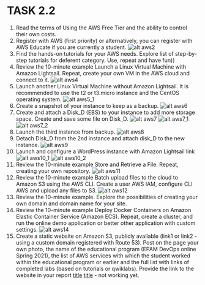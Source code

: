 
# TASK 2.2
1. Read the terms of Using the AWS Free Tier and the ability to control their own costs.
2. Register with AWS (first priority) or alternatively, you can register with AWS Educate
if you are currently a student.
![alt aws2](aws2.jpg)
3. Find the hands-on tutorials for your AWS needs. Explore list of step-by-step tutorials
for deferent category. Use, repeat and have fun))
4. Review the 10-minute example Launch a Linux Virtual Machine with Amazon Lightsail.
Repeat, create your own VM in the AWS cloud and connect to it.
![alt aws4](aws4.jpg)
5. Launch another Linux Virtual Machine without Amazon Lightsail. It is recommended
to use the t2 or t3.micro instance and the CentOS operating system.
![alt aws5_1](aws5_1.jpg)
6. Create a snapshot of your instance to keep as a backup.
![alt aws6](aws6.jpg)
7. Create and attach a Disk_D (EBS) to your instance to add more storage space. Create
and save some file on Disk_D.
![alt aws7](aws7.jpg)
![alt aws7_1](aws7_1.jpg)
![alt aws7_2](aws7_2.jpg)
8. Launch the third instance from backup.
![alt aws8](aws8.jpg)
9. Detach Disk_D from the 2nd instance and attach disk_D to the new instance.
![alt aws9](aws9.jpg)
10. Launch and configure a WordPress instance with Amazon Lightsail link
![alt aws10_1](aws10_1.jpg)
![alt aws10_2](aws10_2.jpg)
11. Review the 10-minute example Store and Retrieve a File. Repeat, creating your own
repository.
![alt aws11](aws11.jpg)
12. Review the 10-minute example Batch upload files to the cloud to Amazon S3 using
the AWS CLI. Create a user AWS IAM, configure CLI AWS and upload any files to S3.
![alt aws12](aws12.jpg)
13. Review the 10-minute example. Explore the possibilities of creating your own domain
and domain name for your site.
14. Review the 10-minute example Deploy Docker Containers on Amazon Elastic
Container Service (Amazon ECS). Repeat, create a cluster, and run the online demo
application or better other application with custom settings.
![alt aws14](aws14.jpg)
15. Create a static website on Amazon S3, publicly available (link1 or link2 - using a custom
domain registered with Route 53). Post on the page your own photo, the name of the
educational program (EPAM DevOps online Spring 2021), the list of AWS services
with which the student worked within the educational program or earlier and the full
list with links of completed labs (based on tutorials or qwiklabs). Provide the link to
the website in your report
[title](http://vieskov.com.s3-website.us-east-2.amazonaws.com)
[title](https://www.vieskov.com) - not working yet.

